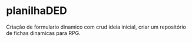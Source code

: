 # planilhaDED 
Criação de formulario dinamico com crud
ideia inicial, criar um repositório de fichas dinamicas para RPG.
